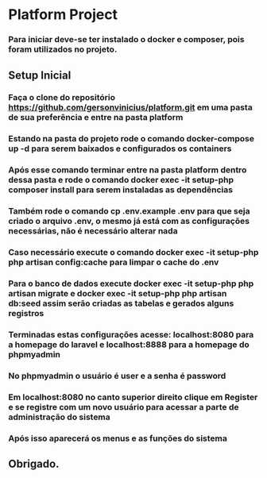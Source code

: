 # Platform Project

### Para iniciar deve-se ter instalado o docker e composer, pois foram utilizados no projeto.

## Setup Inicial

### Faça o clone do repositório https://github.com/gersonvinicius/platform.git em uma pasta de sua preferência e entre na pasta platform

### Estando na pasta do projeto rode o comando docker-compose up -d para serem baixados e configurados os containers

### Após esse comando terminar entre na pasta platform dentro dessa pasta e rode o comando docker exec -it setup-php composer install para serem instaladas as dependências

### Também rode o comando cp .env.example .env para que seja criado o arquivo .env, o mesmo já está com as configurações necessárias, não é necessário alterar nada

### Caso necessário execute o comando docker exec -it setup-php php artisan config:cache para limpar o cache do .env

### Para o banco de dados execute docker exec -it setup-php php artisan migrate e docker exec -it setup-php php artisan db:seed assim serão criadas as tabelas e gerados alguns registros

### Terminadas estas configurações acesse: localhost:8080 para a homepage do laravel e localhost:8888 para a homepage do phpmyadmin

### No phpmyadmin o usuário é user e a senha é password

### Em localhost:8080 no canto superior direito clique em Register e se registre com um novo usuário para acessar a parte de administração do sistema

### Após isso aparecerá os menus e as funções do sistema

## Obrigado.
